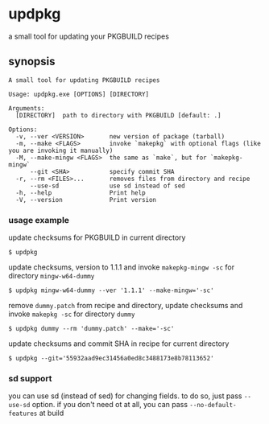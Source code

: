 # updpkg

a small tool for updating your PKGBUILD recipes

## synopsis

```
A small tool for updating PKGBUILD recipes

Usage: updpkg.exe [OPTIONS] [DIRECTORY]

Arguments:
  [DIRECTORY]  path to directory with PKGBUILD [default: .]

Options:
  -v, --ver <VERSION>       new version of package (tarball)
  -m, --make <FLAGS>        invoke `makepkg` with optional flags (like you are invoking it manually)
  -M, --make-mingw <FLAGS>  the same as `make`, but for `makepkg-mingw`
      --git <SHA>           specify commit SHA
  -r, --rm <FILES>...       removes files from directory and recipe
      --use-sd              use sd instead of sed
  -h, --help                Print help
  -V, --version             Print version
```

### usage example

update checksums for PKGBUILD in current directory

```console
$ updpkg
```

update checksums, version to 1.1.1 and invoke `makepkg-mingw -sc` for directory `mingw-w64-dummy`

```console
$ updpkg mingw-w64-dummy --ver '1.1.1' --make-mingw='-sc'
```

remove `dummy.patch` from recipe and directory, update checksums and invoke `makepkg -sc` for
directory `dummy`

```console
$ updpkg dummy --rm 'dummy.patch' --make='-sc'
```

update checksums and commit SHA in recipe for current directory

```console
$ updpkg --git='55932aad9ec31456a0ed8c3488173e8b78113652'
```

### sd support

you can use sd (instead of sed) for changing fields. to do so, just pass `--use-sd` option. if you
don't need ot at all, you can pass `--no-default-features` at build
